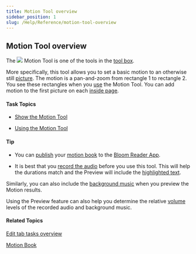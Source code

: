 ```yaml
---
title: Motion Tool overview
sidebar_position: 1
slug: /Help/Reference/motion-tool-overview
---
```


## Motion Tool overview

The ![](/ref-docs-assets/images/Tasks/Edit_tasks/Motion_Tool/PanZoomIcon.png) Motion Tool is one of the tools in the [tool box](../../../Concepts/Tool_Box.md).

More specifically, this tool allows you to set a basic motion to an otherwise still [picture](../../../Concepts/Picture.md). The motion is a pan-and-zoom from rectangle 1 to rectangle 2. You see these rectangles when you [use](Using_the_Motion_Tool.md) the Motion Tool. You can add motion to the first picture on each [inside page](../../../Concepts/Inside_pages.md).

#### Task Topics

-   [Show the Motion Tool](Show_the_Motion_Tool.md)
    

-   [Using the Motion Tool](Using_the_Motion_Tool.md)
    

#### Tip

-   You can [publish](../../Publish_tasks/Share_your_BloomPUB_file.md) your [motion book](../../../Concepts/Motion_Book.md) to the [Bloom Reader App](../../../Concepts/Bloom_Reader_App.md).
    
-   It is best that you [record the audio](../Record_Audio/Using_the_Talking_Book_Tool.md) before you use this tool. This will help the durations match and the Preview will include the [highlighted text](../Record_Audio/Talking_Book_Tool_Example.md).
    

Similarly, you can also include the [background music](../Music_Tool/Music_Tool_overview.md) when you preview the Motion results.

Using the Preview feature can also help you determine the relative [volume](../Music_Tool/Using_the_Music_Tool.md) levels of the recorded audio and background music.

#### Related Topics

[Edit tab tasks overview](../Edit_tasks_overview.md)

[Motion Book](../../../Concepts/Motion_Book.md)